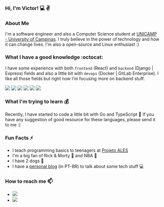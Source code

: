 ### Hi, I'm Victor! :computer: :v:

### About Me

I'm a software engineer and also a Computer Science student at [UNICAMP - University of Campinas](https://www.unicamp.br/unicamp/). I truly believe in the power of technology and how it can change lives. I'm also a open-source and Linux enthusiast :)

### What I have a good knowledge :octocat:

I have some experience with both `frontend` (React) and `backend` (Django | Express) fields and also a little bit with `devops` (Docker | GitLab Enterprise). I like all those fields but right now I'm focusing more on backend stuff.

![](https://img.shields.io/badge/-React-informational?style=flat&logo=react&color=222)
![](https://img.shields.io/badge/-Django-informational?style=flat&logo=django&logoColor=white&color=092e20)
![](https://img.shields.io/badge/-Node.js-informational?style=flat&logo=node.js&logoColor=white&color=339933)
![](https://img.shields.io/badge/-Docker-informational?style=flat&logo=docker&logoColor=white&color=2496ed)
![](https://img.shields.io/badge/-DigitalOcean-informational?style=flat&logo=digitalocean&logoColor=white&color=0080ff)
![](https://img.shields.io/badge/-VSCode-informational?style=flat&logo=visual-studio-code&logoColor=white&color=007acc)

### What I'm trying to learn :moneybag:

Recently, I have started to code a little bit with Go and TypeScript :rocket: If you have any suggestion of good resource for these languages, please send it to me :)


### Fun Facts ⚡
- I teach programming basics to teenagers at [Projeto ALES](https://projetoales.org) 
- I'm a big fan of Rick & Morty :cucumber: and NBA :basketball:
- I have 2 dogs :dog:
- I have a [personal blog](https://vpalmerini.github.io/blog) (in PT-BR) to talk about some tech stuff :computer:

### How to reach me 📫
- [![](https://img.shields.io/badge/-LinkedIn-informational?style=flat&logo=linkedin)](https://www.linkedin.com/in/victorpalmerini/)
- ![](https://img.shields.io/badge/-victorpalmerini@gmail.com-informational?style=flat&logo=gmail&color=fff)

